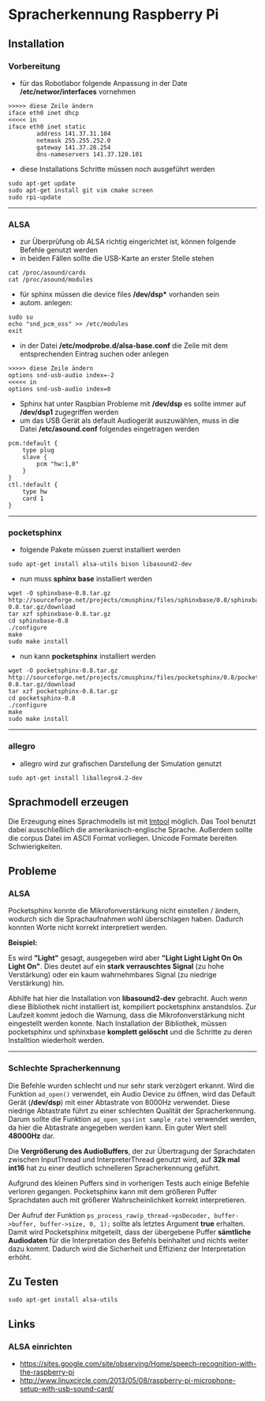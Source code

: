 # Spracherkennung Raspberry Pi

## Installation

### Vorbereitung

* für das Robotlabor folgende Anpassung in der Date __/etc/networ/interfaces__ vornehmen

```
>>>>> diese Zeile ändern
iface eth0 inet dhcp
<<<<< in
iface eth0 inet static
        address 141.37.31.104
        netmask 255.255.252.0
        gateway 141.37.28.254
        dns-nameservers 141.37.120.101
```

* diese Installations Schritte müssen noch ausgeführt werden

```
sudo apt-get update 
sudo apt-get install git vim cmake screen
sudo rpi-update
```

---

### ALSA

* zur Überprüfung ob ALSA richtig eingerichtet ist, können folgende Befehle genutzt werden
* in beiden Fällen sollte die USB-Karte an erster Stelle stehen

```
cat /proc/asound/cards
cat /proc/asound/modules
```

* für sphinx müssen die device files __/dev/dsp*__ vorhanden sein
* autom. anlegen:

```
sudo su
echo "snd_pcm_oss" >> /etc/modules
exit
```

* in der Datei __/etc/modprobe.d/alsa-base.conf__ die Zeile mit  dem entsprechenden Eintrag suchen oder anlegen

```
>>>>> diese Zeile ändern
options snd-usb-audio index=-2
<<<<< in
options snd-usb-audio index=0
```

* Sphinx hat unter Raspbian Probleme mit __/dev/dsp__ es sollte immer auf __/dev/dsp1__ zugegriffen werden
* um das USB Gerät als default Audiogerät auszuwählen, muss in die Datei __/etc/asound.conf__ folgendes eingetragen werden

```
pcm.!default {
    type plug
    slave {
        pcm "hw:1,0"
    }
}
ctl.!default {
    type hw
    card 1
}
```

---

### pocketsphinx

* folgende Pakete müssen zuerst installiert werden

```
sudo apt-get install alsa-utils bison libasound2-dev
```

* nun muss __sphinx base__ installiert werden

```
wget -O sphinxbase-0.8.tar.gz http://sourceforge.net/projects/cmusphinx/files/sphinxbase/0.8/sphinxbase-0.8.tar.gz/download
tar xzf sphinxbase-0.8.tar.gz
cd sphinxbase-0.8
./configure
make
sudo make install
```

* nun kann __pocketsphinx__ installiert werden

```
wget -O pocketsphinx-0.8.tar.gz http://sourceforge.net/projects/cmusphinx/files/pocketsphinx/0.8/pocketsphinx-0.8.tar.gz/download
tar xzf pocketsphinx-0.8.tar.gz
cd pocketsphinx-0.8
./configure
make
sudo make install
```

---

### allegro

* allegro wird zur grafischen Darstellung der Simulation genutzt

```
sudo apt-get install liballegro4.2-dev
```

## Sprachmodell erzeugen

Die Erzeugung eines Sprachmodells ist mit [lmtool](http://www.speech.cs.cmu.edu/tools/lmtool-new.html) möglich.
Das Tool benutzt dabei ausschließlich die amerikanisch-englische Sprache. Außerdem sollte die corpus Datei im ASCII Format vorliegen. Unicode Formate bereiten Schwierigkeiten.

## Probleme

### ALSA

Pocketsphinx konnte die Mikrofonverstärkung nicht einstellen / ändern, wodurch sich die Sprachaufnahmen wohl überschlagen haben. Dadurch konnten Worte nicht korrekt interpretiert werden.

__Beispiel:__

Es wird __"Light"__ gesagt, ausgegeben wird aber __"Light Light Light On On Light On"__. Dies deutet auf ein __stark verrauschtes Signal__ (zu hohe Verstärkung)
oder ein kaum wahrnehmbares Signal (zu niedrige Verstärkung) hin.

Abhilfe hat hier die Installation von __libasound2-dev__ gebracht. Auch wenn diese Bibliothek nicht installiert ist, kompiliert pocketsphinx anstandslos. Zur Laufzeit kommt jedoch die Warnung, dass die Mikrofonverstärkung nicht eingestellt werden konnte. Nach Installation der Bibliothek, müssen pocketsphinx und sphinxbase __komplett gelöscht__ und die Schritte zu deren Installtion wiederholt werden.

---

### Schlechte Spracherkennung

Die Befehle wurden schlecht und nur sehr stark verzögert erkannt. Wird die Funktion ```ad_open()``` verwendet, ein Audio Device zu öffnen, wird das Default Gerät (__/dev/dsp__) mit einer Abtastrate von 8000Hz verwendet. 
Diese niedrige Abtastrate führt zu einer schlechten Qualität der Spracherkennung. Darum sollte die Funktion ```ad_open_sps(int sample_rate)``` verwendet werden, da hier die Abtastrate angegeben werden kann. Ein guter Wert
stell __48000Hz__ dar.

Die __Vergrößerung des AudioBuffers__, der zur Übertragung der Sprachdaten zwischen InputThread und InterpreterThread genutzt wird, auf __32k mal int16__ hat zu einer deutlich schnelleren Spracherkennung geführt.

Aufgrund des kleinen Puffers sind in vorherigen Tests auch einige Befehle verloren gegangen. Pocketsphinx kann mit dem größeren Puffer Sprachdaten auch mit größerer Wahrscheinlichkeit korrekt interpretieren.

Der Aufruf der Funktion ```ps_process_raw(p_thread->psDecoder, buffer->buffer, buffer->size, 0, 1);``` sollte als letztes Argument __true__ erhalten. Damit wird Pocketsphinx mitgeteilt, dass der übergebene Puffer __sämtliche Audiodaten__ für die Interpretation des Befehls beinhaltet und nichts weiter dazu kommt. Dadurch wird die Sicherheit und Effizienz der Interpretation erhöht.

## Zu Testen

```
sudo apt-get install alsa-utils
```

## Links

### ALSA einrichten

* https://sites.google.com/site/observing/Home/speech-recognition-with-the-raspberry-pi
* http://www.linuxcircle.com/2013/05/08/raspberry-pi-microphone-setup-with-usb-sound-card/


